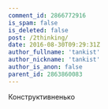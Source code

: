 ```yaml
---
comment_id: 2866772916
is_spam: false
is_deleted: false
post: /2thinking/
date: 2016-08-30T09:29:31Z
author_fullname: 'tankist'
author_nickname: 'tankist'
author_is_anon: false
parent_id: 2863860083
---
```


<p>Конструктивненько</p>
